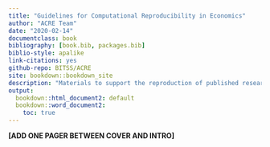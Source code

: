 ```yaml
--- 
title: "Guidelines for Computational Reproducibility in Economics"
author: "ACRE Team"
date: "2020-02-14"
documentclass: book
bibliography: [book.bib, packages.bib]
biblio-style: apalike
link-citations: yes
github-repo: BITSS/ACRE
site: bookdown::bookdown_site
description: "Materials to support the reproduction of published research in economics."
output:
  bookdown::html_document2: default
  bookdown::word_document2:
    toc: true
---
```

 
 


**[ADD ONE PAGER BETWEEN COVER AND INTRO]**
